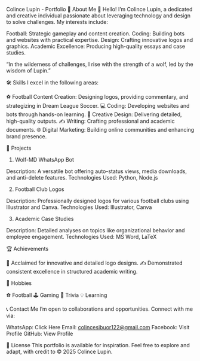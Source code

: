Colince Lupin - Portfolio
🌟 About Me 🌟
Hello! I’m Colince Lupin, a dedicated and creative individual passionate about leveraging technology and design to solve challenges. My interests include:

Football: Strategic gameplay and content creation.
Coding: Building bots and websites with practical expertise.
Design: Crafting innovative logos and graphics.
Academic Excellence: Producing high-quality essays and case studies.

“In the wilderness of challenges, I rise with the strength of a wolf, led by the wisdom of Lupin.”

🛠️ Skills
I excel in the following areas:

⚽ Football Content Creation: Designing logos, providing commentary, and strategizing in Dream League Soccer.
💻 Coding: Developing websites and bots through hands-on learning.
🎨 Creative Design: Delivering detailed, high-quality outputs.
✍ Writing: Crafting professional and academic documents.
🌐 Digital Marketing: Building online communities and enhancing brand presence.


🚀 Projects
1. Wolf-MD WhatsApp Bot

Description: A versatile bot offering auto-status views, media downloads, and anti-delete features.
Technologies Used: Python, Node.js


2. Football Club Logos

Description: Professionally designed logos for various football clubs using Illustrator and Canva.
Technologies Used: Illustrator, Canva


3. Academic Case Studies

Description: Detailed analyses on topics like organizational behavior and employee engagement.
Technologies Used: MS Word, LaTeX



🏆 Achievements


🎨 Acclaimed for innovative and detailed logo designs.
✍ Demonstrated consistent excellence in structured academic writing.


🎯 Hobbies

⚽ Football
🕹 Gaming
🧠 Trivia
💡 Learning


📞 Contact Me
I’m open to collaborations and opportunities. Connect with me via:

WhatsApp: Click Here
Email: colincesibuor122@gmail.com
Facebook: Visit Profile
GitHub: View Profile 


📝 License
This portfolio is available for inspiration. Feel free to explore and adapt, with credit to © 2025 Colince Lupin.
